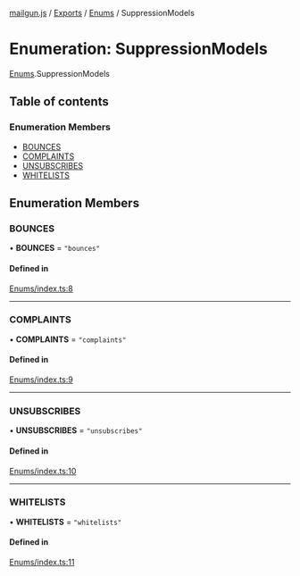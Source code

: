 [mailgun.js](../README.md) / [Exports](../modules.md) / [Enums](../modules/Enums.md) / SuppressionModels

# Enumeration: SuppressionModels

[Enums](../modules/Enums.md).SuppressionModels

## Table of contents

### Enumeration Members

- [BOUNCES](Enums.SuppressionModels.md#bounces)
- [COMPLAINTS](Enums.SuppressionModels.md#complaints)
- [UNSUBSCRIBES](Enums.SuppressionModels.md#unsubscribes)
- [WHITELISTS](Enums.SuppressionModels.md#whitelists)

## Enumeration Members

### BOUNCES

• **BOUNCES** = ``"bounces"``

#### Defined in

[Enums/index.ts:8](https://github.com/mailgun/mailgun.js/blob/5c5802a/lib/Enums/index.ts#L8)

___

### COMPLAINTS

• **COMPLAINTS** = ``"complaints"``

#### Defined in

[Enums/index.ts:9](https://github.com/mailgun/mailgun.js/blob/5c5802a/lib/Enums/index.ts#L9)

___

### UNSUBSCRIBES

• **UNSUBSCRIBES** = ``"unsubscribes"``

#### Defined in

[Enums/index.ts:10](https://github.com/mailgun/mailgun.js/blob/5c5802a/lib/Enums/index.ts#L10)

___

### WHITELISTS

• **WHITELISTS** = ``"whitelists"``

#### Defined in

[Enums/index.ts:11](https://github.com/mailgun/mailgun.js/blob/5c5802a/lib/Enums/index.ts#L11)
